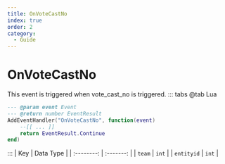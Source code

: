 ```yaml
---
title: OnVoteCastNo
index: true
order: 2
category:
  - Guide
---
```


# OnVoteCastNo
This event is triggered when vote_cast_no is triggered.
::: tabs
@tab Lua
```lua
--- @param event Event
--- @return number EventResult
AddEventHandler("OnVoteCastNo", function(event)
    --[[ ... ]]
    return EventResult.Continue
end)
```

:::
|     Key    | Data Type |
| :--------: | :-------: |
|   `team`   |   `int`   |
| `entityid` |   `int`   |